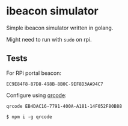 # ibeacon simulator 

Simple ibeacon simulator written in golang.


Might need to run with `sudo` on rpi.

## Tests

For RPi portal beacon: 

```
EC9E84F8-87D8-498B-8B0C-9EF8D3AA94C7
```

Configure using [qrcode](https://npmjs.com/package/qrcode): 

```
qrcode EB4DAC16-7791-400A-A181-14F052F80B88
```

```
$ npm i -g qrcode
```


<!--
Notes:

Connect to BLE devices using RPi:
https://stackoverflow.com/questions/41707164/connect-ble-devices-with-raspberry-pi-3-b

How to allow non-root systemd service to use dbus for BLE operation
https://unix.stackexchange.com/questions/348441/how-to-allow-non-root-systemd-service-to-use-dbus-for-ble-operation/348460
>